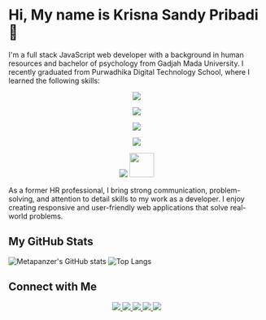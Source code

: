 # Hi, My name is Krisna Sandy Pribadi 👋

I'm a full stack JavaScript web developer with a background in human resources and bachelor of psychology from Gadjah Mada University. I recently graduated from Purwadhika Digital Technology School, where I learned the following skills:

<p align="center">
    <img src="https://skillicons.dev/icons?i=js" />
</p>
<p align="center">
    <img src="https://skillicons.dev/icons?i=html,css,react,redux,bootstrap,materialui,tailwind" />
</p>
<p align="center">
    <img src="https://skillicons.dev/icons?i=nodejs,express,sequelize" />
</p>
<p align="center">
    <img src="https://skillicons.dev/icons?i=mysql,mongodb" />
</p>
<p align="center">
    <img src="https://skillicons.dev/icons?i=git,github,postman,vscode" />
    <img src="https://user-images.githubusercontent.com/113227273/227856859-9bd0d600-82e5-4cb6-9d02-538534993367.png" width="48px" height="48px"/>
</p>


As a former HR professional, I bring strong communication, problem-solving, and attention to detail skills to my work as a developer. I enjoy creating responsive and user-friendly web applications that solve real-world problems.

## My GitHub Stats

![Metapanzer's GitHub stats](https://github-readme-stats.vercel.app/api?username=Metapanzer&show_icons=true&theme=dark)
![Top Langs](https://github-readme-stats.vercel.app/api/top-langs/?username=Metapanzer&layout=compact&theme=dark)


## Connect with Me

<p align="center">
  <a href="https://www.linkedin.com/in/sandypribadi" target="_blank">
    <img src="https://skillicons.dev/icons?i=linkedin" />
  </a>
    <a href="https://www.facebook.com/Baltheon/" target="_blank">
    <img src="https://user-images.githubusercontent.com/113227273/227856503-55aeeaf1-251a-4516-97b6-077e63490fff.png" />
  </a>
    <a href="https://twitter.com/Baltheon" target="_blank">
    <img src="https://skillicons.dev/icons?i=twitter" />
  </a>
    <a href="https://www.instagram.com/baltheon" target="_blank">
    <img src="https://skillicons.dev/icons?i=instagram" />
  </a>
    <a href="https://discordapp.com/users/Baltheon#1770" target="_blank">
    <img src="https://skillicons.dev/icons?i=discord" />
  </a>
  
    
</p>
